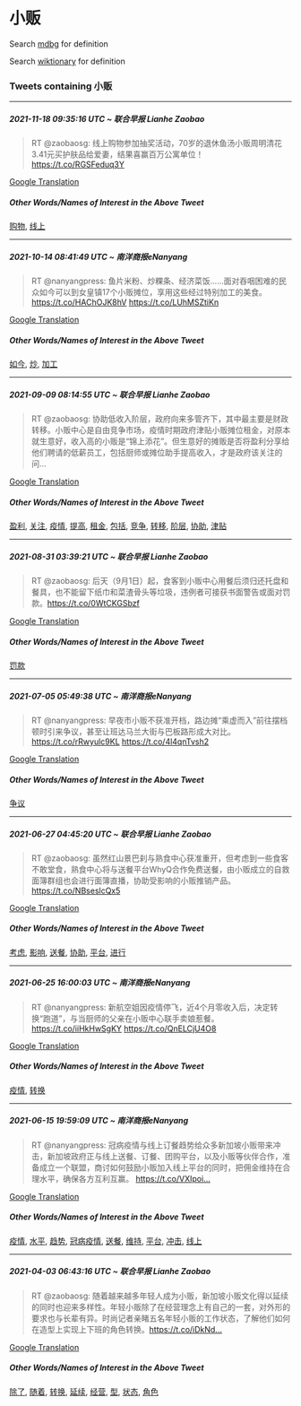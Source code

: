 # 小贩

Search [mdbg](https://www.mdbg.net/chinese/dictionary?page=worddict&wdrst=0&wdqb=小贩) for definition

Search [wiktionary](https://en.wiktionary.org/wiki/小贩) for definition

### Tweets containing 小贩

___
##### 2021-11-18 09:35:16 UTC ~ 联合早报 Lianhe Zaobao
> RT @zaobaosg: 线上购物参加抽奖活动，70岁的退休鱼汤小贩周明清花3.41元买护肤品给爱妻，结果喜赢百万公寓单位！https://t.co/RGSFeduq3Y

[Google Translation](https://translate.google.com/?hi=en&tab=TT&sl=zh-CN&tl=en&op=translate&text=RT+%40zaobaosg%3A+%E7%BA%BF%E4%B8%8A%E8%B4%AD%E7%89%A9%E5%8F%82%E5%8A%A0%E6%8A%BD%E5%A5%96%E6%B4%BB%E5%8A%A8%EF%BC%8C70%E5%B2%81%E7%9A%84%E9%80%80%E4%BC%91%E9%B1%BC%E6%B1%A4%E5%B0%8F%E8%B4%A9%E5%91%A8%E6%98%8E%E6%B8%85%E8%8A%B13.41%E5%85%83%E4%B9%B0%E6%8A%A4%E8%82%A4%E5%93%81%E7%BB%99%E7%88%B1%E5%A6%BB%EF%BC%8C%E7%BB%93%E6%9E%9C%E5%96%9C%E8%B5%A2%E7%99%BE%E4%B8%87%E5%85%AC%E5%AF%93%E5%8D%95%E4%BD%8D%EF%BC%81https%3A%2F%2Ft.co%2FRGSFeduq3Y)
##### Other Words/Names of Interest in the Above Tweet
[购物](购物.md), [线上](线上.md)
___
##### 2021-10-14 08:41:49 UTC ~ 南洋商报eNanyang
> RT @nanyangpress: 鱼片米粉、炒粿条、经济菜饭…...面对吞咽困难的民众如今可以到女皇镇17个小贩摊位，享用这些经过特别加工的美食。 https://t.co/HAChOJK8hV https://t.co/LUhMSZtiKn

[Google Translation](https://translate.google.com/?hi=en&tab=TT&sl=zh-CN&tl=en&op=translate&text=RT+%40nanyangpress%3A+%E9%B1%BC%E7%89%87%E7%B1%B3%E7%B2%89%E3%80%81%E7%82%92%E7%B2%BF%E6%9D%A1%E3%80%81%E7%BB%8F%E6%B5%8E%E8%8F%9C%E9%A5%AD%E2%80%A6...%E9%9D%A2%E5%AF%B9%E5%90%9E%E5%92%BD%E5%9B%B0%E9%9A%BE%E7%9A%84%E6%B0%91%E4%BC%97%E5%A6%82%E4%BB%8A%E5%8F%AF%E4%BB%A5%E5%88%B0%E5%A5%B3%E7%9A%87%E9%95%8717%E4%B8%AA%E5%B0%8F%E8%B4%A9%E6%91%8A%E4%BD%8D%EF%BC%8C%E4%BA%AB%E7%94%A8%E8%BF%99%E4%BA%9B%E7%BB%8F%E8%BF%87%E7%89%B9%E5%88%AB%E5%8A%A0%E5%B7%A5%E7%9A%84%E7%BE%8E%E9%A3%9F%E3%80%82+https%3A%2F%2Ft.co%2FHAChOJK8hV+https%3A%2F%2Ft.co%2FLUhMSZtiKn)
##### Other Words/Names of Interest in the Above Tweet
[如今](如今.md), [炒](炒.md), [加工](加工.md)
___
##### 2021-09-09 08:14:55 UTC ~ 联合早报 Lianhe Zaobao
> RT @zaobaosg: 协助低收入阶层，政府向来多管齐下，其中最主要是财政转移。小贩中心是自由竞争市场，疫情时期政府津贴小贩摊位租金，对原本就生意好，收入高的小贩是“锦上添花”。但生意好的摊贩是否将盈利分享给他们聘请的低薪员工，包括厨师或摊位助手提高收入，才是政府该关注的问…

[Google Translation](https://translate.google.com/?hi=en&tab=TT&sl=zh-CN&tl=en&op=translate&text=RT+%40zaobaosg%3A+%E5%8D%8F%E5%8A%A9%E4%BD%8E%E6%94%B6%E5%85%A5%E9%98%B6%E5%B1%82%EF%BC%8C%E6%94%BF%E5%BA%9C%E5%90%91%E6%9D%A5%E5%A4%9A%E7%AE%A1%E9%BD%90%E4%B8%8B%EF%BC%8C%E5%85%B6%E4%B8%AD%E6%9C%80%E4%B8%BB%E8%A6%81%E6%98%AF%E8%B4%A2%E6%94%BF%E8%BD%AC%E7%A7%BB%E3%80%82%E5%B0%8F%E8%B4%A9%E4%B8%AD%E5%BF%83%E6%98%AF%E8%87%AA%E7%94%B1%E7%AB%9E%E4%BA%89%E5%B8%82%E5%9C%BA%EF%BC%8C%E7%96%AB%E6%83%85%E6%97%B6%E6%9C%9F%E6%94%BF%E5%BA%9C%E6%B4%A5%E8%B4%B4%E5%B0%8F%E8%B4%A9%E6%91%8A%E4%BD%8D%E7%A7%9F%E9%87%91%EF%BC%8C%E5%AF%B9%E5%8E%9F%E6%9C%AC%E5%B0%B1%E7%94%9F%E6%84%8F%E5%A5%BD%EF%BC%8C%E6%94%B6%E5%85%A5%E9%AB%98%E7%9A%84%E5%B0%8F%E8%B4%A9%E6%98%AF%E2%80%9C%E9%94%A6%E4%B8%8A%E6%B7%BB%E8%8A%B1%E2%80%9D%E3%80%82%E4%BD%86%E7%94%9F%E6%84%8F%E5%A5%BD%E7%9A%84%E6%91%8A%E8%B4%A9%E6%98%AF%E5%90%A6%E5%B0%86%E7%9B%88%E5%88%A9%E5%88%86%E4%BA%AB%E7%BB%99%E4%BB%96%E4%BB%AC%E8%81%98%E8%AF%B7%E7%9A%84%E4%BD%8E%E8%96%AA%E5%91%98%E5%B7%A5%EF%BC%8C%E5%8C%85%E6%8B%AC%E5%8E%A8%E5%B8%88%E6%88%96%E6%91%8A%E4%BD%8D%E5%8A%A9%E6%89%8B%E6%8F%90%E9%AB%98%E6%94%B6%E5%85%A5%EF%BC%8C%E6%89%8D%E6%98%AF%E6%94%BF%E5%BA%9C%E8%AF%A5%E5%85%B3%E6%B3%A8%E7%9A%84%E9%97%AE%E2%80%A6)
##### Other Words/Names of Interest in the Above Tweet
[盈利](盈利.md), [关注](关注.md), [疫情](疫情.md), [提高](提高.md), [租金](租金.md), [包括](包括.md), [竞争](竞争.md), [转移](转移.md), [阶层](阶层.md), [协助](协助.md), [津贴](津贴.md)
___
##### 2021-08-31 03:39:21 UTC ~ 联合早报 Lianhe Zaobao
> RT @zaobaosg: 后天（9月1日）起，食客到小贩中心用餐后须归还托盘和餐具，也不能留下纸巾和菜渣骨头等垃圾，违例者可接获书面警告或面对罚款。https://t.co/0WtCKGSbzf

[Google Translation](https://translate.google.com/?hi=en&tab=TT&sl=zh-CN&tl=en&op=translate&text=RT+%40zaobaosg%3A+%E5%90%8E%E5%A4%A9%EF%BC%889%E6%9C%881%E6%97%A5%EF%BC%89%E8%B5%B7%EF%BC%8C%E9%A3%9F%E5%AE%A2%E5%88%B0%E5%B0%8F%E8%B4%A9%E4%B8%AD%E5%BF%83%E7%94%A8%E9%A4%90%E5%90%8E%E9%A1%BB%E5%BD%92%E8%BF%98%E6%89%98%E7%9B%98%E5%92%8C%E9%A4%90%E5%85%B7%EF%BC%8C%E4%B9%9F%E4%B8%8D%E8%83%BD%E7%95%99%E4%B8%8B%E7%BA%B8%E5%B7%BE%E5%92%8C%E8%8F%9C%E6%B8%A3%E9%AA%A8%E5%A4%B4%E7%AD%89%E5%9E%83%E5%9C%BE%EF%BC%8C%E8%BF%9D%E4%BE%8B%E8%80%85%E5%8F%AF%E6%8E%A5%E8%8E%B7%E4%B9%A6%E9%9D%A2%E8%AD%A6%E5%91%8A%E6%88%96%E9%9D%A2%E5%AF%B9%E7%BD%9A%E6%AC%BE%E3%80%82https%3A%2F%2Ft.co%2F0WtCKGSbzf)
##### Other Words/Names of Interest in the Above Tweet
[罚款](罚款.md)
___
##### 2021-07-05 05:49:38 UTC ~ 南洋商报eNanyang
> RT @nanyangpress: 早夜市小贩不获准开档，路边摊“乘虚而入”前往摆档顿时引来争议，甚至让班达马兰大街与巴板路形成大对比。https://t.co/rRwyulc9KL https://t.co/4l4qnTvsh2

[Google Translation](https://translate.google.com/?hi=en&tab=TT&sl=zh-CN&tl=en&op=translate&text=RT+%40nanyangpress%3A+%E6%97%A9%E5%A4%9C%E5%B8%82%E5%B0%8F%E8%B4%A9%E4%B8%8D%E8%8E%B7%E5%87%86%E5%BC%80%E6%A1%A3%EF%BC%8C%E8%B7%AF%E8%BE%B9%E6%91%8A%E2%80%9C%E4%B9%98%E8%99%9A%E8%80%8C%E5%85%A5%E2%80%9D%E5%89%8D%E5%BE%80%E6%91%86%E6%A1%A3%E9%A1%BF%E6%97%B6%E5%BC%95%E6%9D%A5%E4%BA%89%E8%AE%AE%EF%BC%8C%E7%94%9A%E8%87%B3%E8%AE%A9%E7%8F%AD%E8%BE%BE%E9%A9%AC%E5%85%B0%E5%A4%A7%E8%A1%97%E4%B8%8E%E5%B7%B4%E6%9D%BF%E8%B7%AF%E5%BD%A2%E6%88%90%E5%A4%A7%E5%AF%B9%E6%AF%94%E3%80%82https%3A%2F%2Ft.co%2FrRwyulc9KL+https%3A%2F%2Ft.co%2F4l4qnTvsh2)
##### Other Words/Names of Interest in the Above Tweet
[争议](争议.md)
___
##### 2021-06-27 04:45:20 UTC ~ 联合早报 Lianhe Zaobao
> RT @zaobaosg: 虽然红山景巴刹与熟食中心获准重开，但考虑到一些食客不敢堂食，熟食中心将与送餐平台WhyQ合作免费送餐，由小贩成立的自救面簿群组也会进行面簿直播，协助受影响的小贩推销产品。https://t.co/NBseslcQx5

[Google Translation](https://translate.google.com/?hi=en&tab=TT&sl=zh-CN&tl=en&op=translate&text=RT+%40zaobaosg%3A+%E8%99%BD%E7%84%B6%E7%BA%A2%E5%B1%B1%E6%99%AF%E5%B7%B4%E5%88%B9%E4%B8%8E%E7%86%9F%E9%A3%9F%E4%B8%AD%E5%BF%83%E8%8E%B7%E5%87%86%E9%87%8D%E5%BC%80%EF%BC%8C%E4%BD%86%E8%80%83%E8%99%91%E5%88%B0%E4%B8%80%E4%BA%9B%E9%A3%9F%E5%AE%A2%E4%B8%8D%E6%95%A2%E5%A0%82%E9%A3%9F%EF%BC%8C%E7%86%9F%E9%A3%9F%E4%B8%AD%E5%BF%83%E5%B0%86%E4%B8%8E%E9%80%81%E9%A4%90%E5%B9%B3%E5%8F%B0WhyQ%E5%90%88%E4%BD%9C%E5%85%8D%E8%B4%B9%E9%80%81%E9%A4%90%EF%BC%8C%E7%94%B1%E5%B0%8F%E8%B4%A9%E6%88%90%E7%AB%8B%E7%9A%84%E8%87%AA%E6%95%91%E9%9D%A2%E7%B0%BF%E7%BE%A4%E7%BB%84%E4%B9%9F%E4%BC%9A%E8%BF%9B%E8%A1%8C%E9%9D%A2%E7%B0%BF%E7%9B%B4%E6%92%AD%EF%BC%8C%E5%8D%8F%E5%8A%A9%E5%8F%97%E5%BD%B1%E5%93%8D%E7%9A%84%E5%B0%8F%E8%B4%A9%E6%8E%A8%E9%94%80%E4%BA%A7%E5%93%81%E3%80%82https%3A%2F%2Ft.co%2FNBseslcQx5)
##### Other Words/Names of Interest in the Above Tweet
[考虑](考虑.md), [影响](影响.md), [送餐](送餐.md), [协助](协助.md), [平台](平台.md), [进行](进行.md)
___
##### 2021-06-25 16:00:03 UTC ~ 南洋商报eNanyang
> RT @nanyangpress: 新航空姐因疫情停飞，近4个月零收入后，决定转换“跑道”，与当厨师的父亲在小贩中心联手卖娘惹餐。https://t.co/iiHkHwSgKY https://t.co/QnELCjU4O8

[Google Translation](https://translate.google.com/?hi=en&tab=TT&sl=zh-CN&tl=en&op=translate&text=RT+%40nanyangpress%3A+%E6%96%B0%E8%88%AA%E7%A9%BA%E5%A7%90%E5%9B%A0%E7%96%AB%E6%83%85%E5%81%9C%E9%A3%9E%EF%BC%8C%E8%BF%914%E4%B8%AA%E6%9C%88%E9%9B%B6%E6%94%B6%E5%85%A5%E5%90%8E%EF%BC%8C%E5%86%B3%E5%AE%9A%E8%BD%AC%E6%8D%A2%E2%80%9C%E8%B7%91%E9%81%93%E2%80%9D%EF%BC%8C%E4%B8%8E%E5%BD%93%E5%8E%A8%E5%B8%88%E7%9A%84%E7%88%B6%E4%BA%B2%E5%9C%A8%E5%B0%8F%E8%B4%A9%E4%B8%AD%E5%BF%83%E8%81%94%E6%89%8B%E5%8D%96%E5%A8%98%E6%83%B9%E9%A4%90%E3%80%82https%3A%2F%2Ft.co%2FiiHkHwSgKY+https%3A%2F%2Ft.co%2FQnELCjU4O8)
##### Other Words/Names of Interest in the Above Tweet
[疫情](疫情.md), [转换](转换.md)
___
##### 2021-06-15 19:59:09 UTC ~ 南洋商报eNanyang
> RT @nanyangpress: 冠病疫情与线上订餐趋势给众多新加坡小贩带来冲击，新加坡政府正与线上送餐、订餐、团购平台，以及小贩等伙伴合作，准备成立一个联盟，商讨如何鼓励小贩加入线上平台的同时，把佣金维持在合理水平，确保各方互利互赢。 https://t.co/VXIpoi…

[Google Translation](https://translate.google.com/?hi=en&tab=TT&sl=zh-CN&tl=en&op=translate&text=RT+%40nanyangpress%3A+%E5%86%A0%E7%97%85%E7%96%AB%E6%83%85%E4%B8%8E%E7%BA%BF%E4%B8%8A%E8%AE%A2%E9%A4%90%E8%B6%8B%E5%8A%BF%E7%BB%99%E4%BC%97%E5%A4%9A%E6%96%B0%E5%8A%A0%E5%9D%A1%E5%B0%8F%E8%B4%A9%E5%B8%A6%E6%9D%A5%E5%86%B2%E5%87%BB%EF%BC%8C%E6%96%B0%E5%8A%A0%E5%9D%A1%E6%94%BF%E5%BA%9C%E6%AD%A3%E4%B8%8E%E7%BA%BF%E4%B8%8A%E9%80%81%E9%A4%90%E3%80%81%E8%AE%A2%E9%A4%90%E3%80%81%E5%9B%A2%E8%B4%AD%E5%B9%B3%E5%8F%B0%EF%BC%8C%E4%BB%A5%E5%8F%8A%E5%B0%8F%E8%B4%A9%E7%AD%89%E4%BC%99%E4%BC%B4%E5%90%88%E4%BD%9C%EF%BC%8C%E5%87%86%E5%A4%87%E6%88%90%E7%AB%8B%E4%B8%80%E4%B8%AA%E8%81%94%E7%9B%9F%EF%BC%8C%E5%95%86%E8%AE%A8%E5%A6%82%E4%BD%95%E9%BC%93%E5%8A%B1%E5%B0%8F%E8%B4%A9%E5%8A%A0%E5%85%A5%E7%BA%BF%E4%B8%8A%E5%B9%B3%E5%8F%B0%E7%9A%84%E5%90%8C%E6%97%B6%EF%BC%8C%E6%8A%8A%E4%BD%A3%E9%87%91%E7%BB%B4%E6%8C%81%E5%9C%A8%E5%90%88%E7%90%86%E6%B0%B4%E5%B9%B3%EF%BC%8C%E7%A1%AE%E4%BF%9D%E5%90%84%E6%96%B9%E4%BA%92%E5%88%A9%E4%BA%92%E8%B5%A2%E3%80%82+https%3A%2F%2Ft.co%2FVXIpoi%E2%80%A6)
##### Other Words/Names of Interest in the Above Tweet
[疫情](疫情.md), [水平](水平.md), [趋势](趋势.md), [冠病疫情](冠病疫情.md), [送餐](送餐.md), [维持](维持.md), [平台](平台.md), [冲击](冲击.md), [线上](线上.md)
___
##### 2021-04-03 06:43:16 UTC ~ 联合早报 Lianhe Zaobao
> RT @zaobaosg: 随着越来越多年轻人成为小贩，新加坡小贩文化得以延续的同时也迎来多样性。年轻小贩除了在经营理念上有自己的一套，对外形的要求也与长辈有异。时尚记者亲睹五名年轻小贩的工作状态，了解他们如何在造型上实现上下班的角色转换。https://t.co/iDkNd…

[Google Translation](https://translate.google.com/?hi=en&tab=TT&sl=zh-CN&tl=en&op=translate&text=RT+%40zaobaosg%3A+%E9%9A%8F%E7%9D%80%E8%B6%8A%E6%9D%A5%E8%B6%8A%E5%A4%9A%E5%B9%B4%E8%BD%BB%E4%BA%BA%E6%88%90%E4%B8%BA%E5%B0%8F%E8%B4%A9%EF%BC%8C%E6%96%B0%E5%8A%A0%E5%9D%A1%E5%B0%8F%E8%B4%A9%E6%96%87%E5%8C%96%E5%BE%97%E4%BB%A5%E5%BB%B6%E7%BB%AD%E7%9A%84%E5%90%8C%E6%97%B6%E4%B9%9F%E8%BF%8E%E6%9D%A5%E5%A4%9A%E6%A0%B7%E6%80%A7%E3%80%82%E5%B9%B4%E8%BD%BB%E5%B0%8F%E8%B4%A9%E9%99%A4%E4%BA%86%E5%9C%A8%E7%BB%8F%E8%90%A5%E7%90%86%E5%BF%B5%E4%B8%8A%E6%9C%89%E8%87%AA%E5%B7%B1%E7%9A%84%E4%B8%80%E5%A5%97%EF%BC%8C%E5%AF%B9%E5%A4%96%E5%BD%A2%E7%9A%84%E8%A6%81%E6%B1%82%E4%B9%9F%E4%B8%8E%E9%95%BF%E8%BE%88%E6%9C%89%E5%BC%82%E3%80%82%E6%97%B6%E5%B0%9A%E8%AE%B0%E8%80%85%E4%BA%B2%E7%9D%B9%E4%BA%94%E5%90%8D%E5%B9%B4%E8%BD%BB%E5%B0%8F%E8%B4%A9%E7%9A%84%E5%B7%A5%E4%BD%9C%E7%8A%B6%E6%80%81%EF%BC%8C%E4%BA%86%E8%A7%A3%E4%BB%96%E4%BB%AC%E5%A6%82%E4%BD%95%E5%9C%A8%E9%80%A0%E5%9E%8B%E4%B8%8A%E5%AE%9E%E7%8E%B0%E4%B8%8A%E4%B8%8B%E7%8F%AD%E7%9A%84%E8%A7%92%E8%89%B2%E8%BD%AC%E6%8D%A2%E3%80%82https%3A%2F%2Ft.co%2FiDkNd%E2%80%A6)
##### Other Words/Names of Interest in the Above Tweet
[除了](除了.md), [随着](随着.md), [转换](转换.md), [延续](延续.md), [经营](经营.md), [型](型.md), [状态](状态.md), [角色](角色.md)

